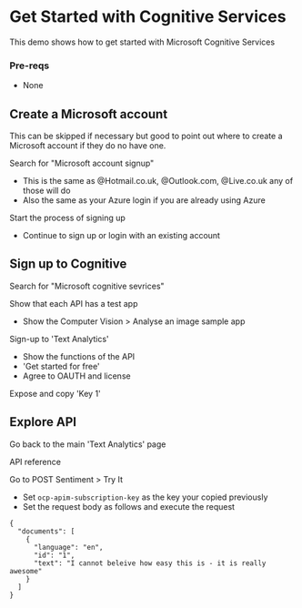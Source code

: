 # Get Started with Cognitive Services
This demo shows how to get started with Microsoft Cognitive Services

### Pre-reqs
* None

## Create a Microsoft account
This can be skipped if necessary but good to point out where to create a Microsoft account if they do no have one.

Search for "Microsoft account signup"
* This is the same as @Hotmail.co.uk, @Outlook.com, @Live.co.uk  any of those will do
* Also the same as your Azure login if you are already using Azure

Start the process of signing up
* Continue to sign up or login with an existing account

## Sign up to Cognitive
Search for "Microsoft cognitive sevrices"

Show that each API has a test app
* Show the Computer Vision > Analyse an image sample app

Sign-up to 'Text Analytics'
* Show the functions of the API
* 'Get started for free'
* Agree to OAUTH and license

Expose and copy 'Key 1'

## Explore API
Go back to the main 'Text Analytics' page

API reference

Go to POST Sentiment > Try It
* Set `ocp-apim-subscription-key` as the key your copied previously
* Set the request body as follows and execute the request

```
{
  "documents": [
    {
      "language": "en",
      "id": "1",
      "text": "I cannot beleive how easy this is - it is really awesome"
    }
  ]
}
```
